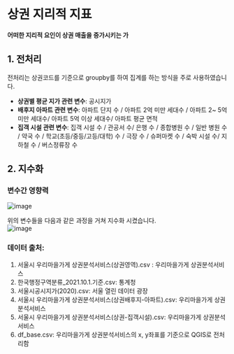 # 상권 지리적 지표

**어떠한 지리적 요인이 상권 매출을 증가시키는 가**

## 1. 전처리

전처리는 상권코드를 기준으로 groupby를 하여 집계를 하는 방식을 주로 사용하였습니다.

- **상권별 평균 지가 관련 변수**: 공시지가
- **배후지 아파트 관련 변수**: 아파트 단지 수 / 아파트 2억 미만 세대수 / 아파트 2~ 5억 미만 세대수/ 아파트 5억 이상 세대수/ 아파트 평균 면적
- **집객 시설 관련 변수**: 집객 시설 수 / 관공서 수/ 은행 수 / 종합병원 수 / 일반 병원 수 / 약국 수 / 학교(초등/중등/고등/대학) 수 / 극장 수 / 슈퍼마켓 수 / 숙박 시설 수/ 지하철 수 / 버스정류장 수

## 2. 지수화
### 변수간 영향력
![image](https://user-images.githubusercontent.com/70187490/147720908-4c151bb5-483d-4cc7-8f42-be7476cdad82.png)

위의 변수들을 다음과 같은 과정을 거쳐 지수화 시켰습니다.  
![image](https://user-images.githubusercontent.com/70187490/147397769-d42fbd4d-521b-44a4-bea4-b0661c255b98.png)

### 데이터 출처:
1. 서울시 우리마을가게 상권분석서비스(상권영역).csv    : 우리마을가게 상권분석서비스
2. 한국행정구역분류_2021.10.1.기준.csv: 통계청
3. 서울시공시지가(2020).csv: 서울 열린 데이터 광장
4. 서울시 우리마을가게 상권분석서비스(상권배후지-아파트).csv: 우리마을가게 상권분석서비스
5. 서울시 우리마을가게 상권분석서비스(상권-집객시설).csv: 우리마을가게 상권분석서비스
6. df_base.csv: 우리마을가게 상권분석서비스의 x, y좌표를 기준으로 QGIS로 전처리함
